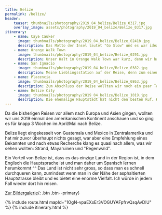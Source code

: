 ```yaml
---
title: Belize
permalink: /belize/
header:
    teaser: thumbnails/photography/2019_04_belize/Belize_0317.jpg
    overlay_image: assets/photography/2019_04_belize/Belize_0317.jpg
itinerary:
    - name: Caye Cauker
      image: thumbnails/photography/2019_04_belize/Belize_0241b.jpg
      description: Das Motto der Insel lautet "Go Slow" und es war ideal um nach einer ewig langen Anreise im Land und Klima anzukommen. Neben dem Eintauchen ins Inselleben ging es auch ins Korallenriff zu Rochen, Haien und vielen anderen Fischen. Nur lernen wir es scheinbar nicht uns ausreichend einzucremen und so endete der Ausflug mit dem bisher schlimmsten Sonnenbrand den ich im Leben hatte. In jedem Fall eine sehr entspannte Insel auf der man einige Tage verbringen kann.
    - name: Orange Walk Town
      image: thumbnails/photography/2019_04_belize/Belize_0291.jpg
      description: Unser Halt in Orange Walk Town war kurz, denn wir haben dort nur gestoppt um uns die Maya-Ruinen von Lamanai anzuschauen. Da wir etwas ausserhalb genächtigt haben, fällt es schwer etwas zur Stadt zu sagen. Das was wir gesehen haben, war jedoch gut und man hätte bestimmt dort noch den ein oder anderen Tag verbringen können, aber irgendwo muss man Prioritäten setzen. Die Lamanai-Tour ist aber empfehlenswert. 
    - name: San Ignacio
      image: thumbnails/photography/2019_04_belize/Belize_0382.jpg
      description: Meine Lieblingsstation auf der Reise, denn zum einen fand ich die Stadt sehr gemütlich und zum anderen ist sie Ausgangspunkt für etliche Abenteuer, sei es die Erkundung von mehreren Maya-Ruinen oder zur spektakulären ATM-Höhle. Zugegeben ist sie schon etwas touristisch, aber das nicht übertrieben und wie erwähnt nicht grundlos. Insgesamt waren wir 6 Nächte dort, und langweilig wurde es nie.
    - name: Placencia
      image: thumbnails/photography/2019_04_belize/Belize_0863.jpg
      description: Zum Abschluss der Reise wollten wir noch ein paar Tage am Strand bzw. an der Küste verbringen und haben uns eine Villa nahe Placencia gebucht, als auch zwei Tage in der Stadt verbracht. In dem Gebiet gibt es vermehrt grössere Resorts, so dass sich alles eher an Pauschal- oder All-Inkl-Touristen ausrichtet, aber auch eine gemütliche Stadt in der man gut und gerne Zeit verbringen kann und etliche Wassersportmöglichkeiten bietet. Da wir schon in Caye Caulker schnorcheln waren, ging es stattdessen zum Ziplining.
    - name: Belize City
      image: thumbnails/photography/2019_04_belize/Belize_1019.jpg
      description: Die ehemalige Hauptstadt hat nicht den besten Ruf. Wir haben uns daher dafür entschieden sie auszulassen und die letzte Nacht etwas ausserhalb in einem AirBnB zu verbringen. Freunde des Gastgebers haben uns vom Busbahnhof abgeholt und anschliessend etwas durch die Stadt gefahren, so dass wir doch noch ein paar Highlights sehen konnten. Ich hab in jedem Fall nicht das Gefühl etwas verpasst gehabt zu haben.
---
```


Da die bisherigen Reisen vor allem nach Europa und Asien gingen, wollten wir uns 2019 einmal den amerikanischen Kontinent anschauen und so ging es für knapp 3 Wochen im April/Mai nach Belize.

Belize liegt eingekesselt von Guatemala und Mexico in Zentralamerika und hat mir zuvor überhaupt nichts gesagt, 
war aber eine Empfehlung eines Bekannten und nach etwas Recherche klang es quasi nach allem, was wir sehen wollten: Strand, Mayaruinen und "Regenwald".

Ein Vorteil von Belize ist, dass es das einzige Land in der Region ist, in dem Englisch die Hauptsprache ist und man daher um Spanisch lernen herumkommt ^^ 
Das Land ist nicht sehr gross, so dass man es schnell durchqueren kann, zumindest wenn man in der Nähe der asphaltierten Hauptstrasse bleibt und es bietet eine enorme Vielfalt. 
Ich würde in jedem Fall wieder dort hin reisen.

[Zur Bildergalerie](/photography/belize-2019/){: .btn .btn--primary}

{% include route.html mapId="1OgN-vpaEXxEr3VOGUYAFpfrvQsqAvDIU" %}
{% include itinerary.html %}
